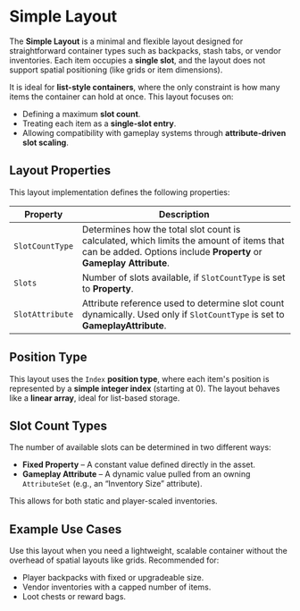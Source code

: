 # Simple Layout
<primary-label ref="inventory"/>

The **Simple Layout** is a minimal and flexible layout designed for straightforward container types such as backpacks,
stash tabs, or vendor inventories. Each item occupies a **single slot**, and the layout does not support spatial
positioning (like grids or item dimensions).

It is ideal for **list-style containers**, where the only constraint is how many items the container can hold at once.
This layout focuses on:

- Defining a maximum **slot count**.
- Treating each item as a **single-slot entry**.
- Allowing compatibility with gameplay systems through **attribute-driven slot scaling**.

## Layout Properties
This layout implementation defines the following properties:

| Property        | Description                                                                                                                                                    |
|-----------------|----------------------------------------------------------------------------------------------------------------------------------------------------------------|
| `SlotCountType` | Determines how the total slot count is calculated, which limits the amount of items that can be added. Options include **Property** or **Gameplay Attribute**. |
| `Slots`         | Number of slots available, if `SlotCountType` is set to **Property**.                                                                                          |
| `SlotAttribute` | Attribute reference used to determine slot count dynamically. Used only if `SlotCountType` is set to **GameplayAttribute**.                                    |

## Position Type
This layout uses the `Index` **position type**, where each item's position is represented by a **simple integer index**
(starting at 0). The layout behaves like a **linear array**, ideal for list-based storage.

## Slot Count Types
The number of available slots can be determined in two different ways:

- **Fixed Property** – A constant value defined directly in the asset.
- **Gameplay Attribute** – A dynamic value pulled from an owning `AttributeSet` (e.g., an “Inventory Size” attribute).

This allows for both static and player-scaled inventories.

## Example Use Cases
Use this layout when you need a lightweight, scalable container without the overhead of spatial layouts like grids.
Recommended for:

- Player backpacks with fixed or upgradeable size.
- Vendor inventories with a capped number of items.
- Loot chests or reward bags.

